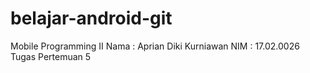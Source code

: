 # belajar-android-git
Mobile Programming II Nama : Aprian Diki Kurniawan NIM : 17.02.0026
Tugas Pertemuan 5
